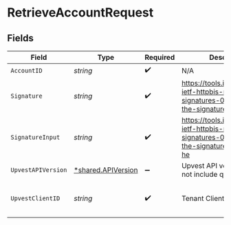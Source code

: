 # RetrieveAccountRequest


## Fields

| Field                                                                                                    | Type                                                                                                     | Required                                                                                                 | Description                                                                                              | Example                                                                                                  |
| -------------------------------------------------------------------------------------------------------- | -------------------------------------------------------------------------------------------------------- | -------------------------------------------------------------------------------------------------------- | -------------------------------------------------------------------------------------------------------- | -------------------------------------------------------------------------------------------------------- |
| `AccountID`                                                                                              | *string*                                                                                                 | :heavy_check_mark:                                                                                       | N/A                                                                                                      |                                                                                                          |
| `Signature`                                                                                              | *string*                                                                                                 | :heavy_check_mark:                                                                                       | https://tools.ietf.org/id/draft-ietf-httpbis-message-signatures-01.html#name-the-signature-http-header   |                                                                                                          |
| `SignatureInput`                                                                                         | *string*                                                                                                 | :heavy_check_mark:                                                                                       | https://tools.ietf.org/id/draft-ietf-httpbis-message-signatures-01.html#name-the-signature-input-http-he |                                                                                                          |
| `UpvestAPIVersion`                                                                                       | [*shared.APIVersion](../../models/shared/apiversion.md)                                                  | :heavy_minus_sign:                                                                                       | Upvest API version (Note: Do not include quotation marks)                                                | 1                                                                                                        |
| `UpvestClientID`                                                                                         | *string*                                                                                                 | :heavy_check_mark:                                                                                       | Tenant Client ID                                                                                         | ebabcf4d-61c3-4942-875c-e265a7c2d062                                                                     |